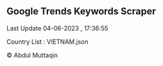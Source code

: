 

## Google Trends Keywords Scraper 
 
Last Update 04-06-2023 , 17:36:55

Country List :
VIETNAM.json



© Abdul Muttaqin 
